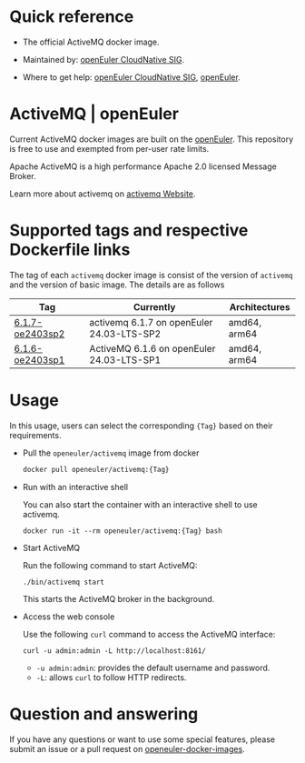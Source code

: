 # Quick reference

- The official ActiveMQ docker image.

- Maintained by: [openEuler CloudNative SIG](https://gitee.com/openeuler/cloudnative).

- Where to get help: [openEuler CloudNative SIG](https://gitee.com/openeuler/cloudnative), [openEuler](https://gitee.com/openeuler/community).

# ActiveMQ | openEuler
Current ActiveMQ docker images are built on the [openEuler](https://repo.openeuler.org/). This repository is free to use and exempted from per-user rate limits.

Apache ActiveMQ is a high performance Apache 2.0 licensed Message Broker.

Learn more about activemq on [activemq Website](https://docs.activemqjs.com/about-activemq)⁠.

# Supported tags and respective Dockerfile links
The tag of each `activemq` docker image is consist of the version of `activemq` and the version of basic image. The details are as follows

|    Tag   |  Currently  |   Architectures  |
|----------|-------------|------------------|
|[6.1.7-oe2403sp2](https://gitee.com/openeuler/openeuler-docker-images/blob/master/Others/activemq/6.1.7/24.03-lts-sp2/Dockerfile) | activemq 6.1.7 on openEuler 24.03-LTS-SP2 | amd64, arm64 |
|[6.1.6-oe2403sp1](https://gitee.com/openeuler/openeuler-docker-images/blob/master/Others/activemq/6.1.6/24.03-lts-sp1/Dockerfile)| ActiveMQ 6.1.6 on openEuler 24.03-LTS-SP1 | amd64, arm64 |

# Usage
In this usage, users can select the corresponding `{Tag}` based on their requirements.

- Pull the `openeuler/activemq` image from docker

	```bash
	docker pull openeuler/activemq:{Tag}
	```

- Run with an interactive shell

    You can also start the container with an interactive shell to use activemq.
    ```
    docker run -it --rm openeuler/activemq:{Tag} bash
    ```

- Start ActiveMQ
    
    Run the following command to start ActiveMQ:
    ```
    ./bin/activemq start
    ```
    This starts the ActiveMQ broker in the background.

- Access the web console

    Use the following `curl` command to access the ActiveMQ interface:
    ```
    curl -u admin:admin -L http://localhost:8161/
    ```
    * `-u admin:admin`: provides the default username and password.
    * `-L`: allows `curl` to follow HTTP redirects.
  
# Question and answering
If you have any questions or want to use some special features, please submit an issue or a pull request on [openeuler-docker-images](https://gitee.com/openeuler/openeuler-docker-images).